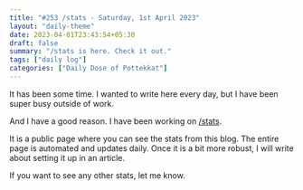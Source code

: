 ```yaml
---
title: "#253 /stats - Saturday, 1st April 2023"
layout: "daily-theme"
date: 2023-04-01T23:43:54+05:30
draft: false
summary: "/stats is here. Check it out."
tags: ["daily log"]
categories: ["Daily Dose of Pottekkat"]
---
```


It has been some time. I wanted to write here every day, but I have been super busy outside of work.

And I have a good reason. I have been working on [/stats](/stats/).

It is a public page where you can see the stats from this blog. The entire page is automated and updates daily. Once it is a bit more robust, I will write about setting it up in an article.

If you want to see any other stats, let me know.
